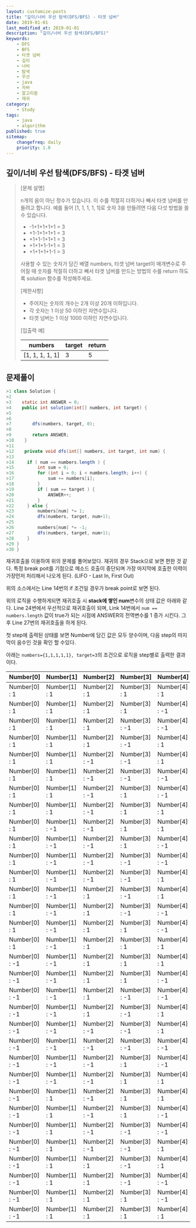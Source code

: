 ```yaml
---
layout: customize-posts
title: "깊이/너비 우선 탐색(DFS/BFS) - 타겟 넘버"
date: 2019-01-01
last_modified_at: 2019-01-01
description: "깊이/너비 우선 탐색(DFS/BFS)"
keywords:
    - DFS
    - BFS
    - 타겟 넘버
    - 깊이
    - 너비
    - 탐색
    - 우선
    - java
    - 자바
    - 알고리즘
    - 재귀
category:
    - Study
tags:
    - java
    - algorithm
published: true
sitemap:
    changefreq: daily
    priority: 1.0
---
```


## 깊이/너비 우선 탐색(DFS/BFS) - 타겟 넘버

>[문제 설명]
>
>n개의 음이 아닌 정수가 있습니다. 이 수를 적절히 더하거나 빼서 타겟 넘버를 만들려고 합니다.
>예를 들어 [1, 1, 1, 1, 1]로 숫자 3을 만들려면 다음 다섯 방법을 쓸 수 있습니다.
>
>- -1+1+1+1+1 = 3
>- +1-1+1+1+1 = 3
>- +1+1-1+1+1 = 3
>- +1+1+1-1+1 = 3
>- +1+1+1+1-1 = 3
>
>사용할 수 있는 숫자가 담긴 배열 numbers, 타겟 넘버 target이 매개변수로 주어질 때 숫자를 적절히 더하고 빼서 타겟 넘버를 만드는 방법의 수를 return 하도록 solution 함수를 작성해주세요.
>
>[제한사항]
>
>- 주어지는 숫자의 개수는 2개 이상 20개 이하입니다.
>- 각 숫자는 1 이상 50 이하인 자연수입니다.
>- 타겟 넘버는 1 이상 1000 이하인 자연수입니다.
>
>[입출력 예]
>
>|numbers|target|return|
>|-------|------|------|
>|[1, 1, 1, 1, 1]|	3|	5|

## 문제풀이

```java
>1 class Solution {
>2
>3    static int ANSWER = 0;
>4    public int solution(int[] numbers, int target) {
>5
>6
>7        dfs(numbers, target, 0);
>8
>9        return ANSWER;
>10    }
>11
>12    private void dfs(int[] numbers, int target, int num) {
>13
>14		if ( num == numbers.length ) {
>15			int sum = 0;
>16			for (int i = 0; i < numbers.length; i++) {
>17				sum += numbers[i];
>18			}
>19			if ( sum == target ) {
>20				ANSWER++;
>21			}
>22		} else {
>23			numbers[num] *= 1;
>24			dfs(numbers, target, num+1);
>25
>26			numbers[num] *= -1;
>27			dfs(numbers, target, num+1);
>28		}
>29	}
>30 }
```

재귀호출을 이용하여 위의 문제를 풀어보았다. 재귀의 경우 Stack으로 보면 편한 것 같다.
특정 break poit를 기점으로 메소드 호출이 중단되며 가장 마지막에 호출한 이력이 가장먼저 처리해서 나오게 된다. (LIFO - Last In, First Out)

위의 소스에서는 Line 14번의 if 조건일 경우가 break point로 보면 된다.

위의 로직을 수행하게되면 재귀호출 시 **stack에 쌓인 num**변수의 상태 값은 아래와 같다.
Line 24번에서 우선적으로 재귀호출이 되며, Link 14번에서 ```num == numbers.length``` 값이 true가 되는 시점에 ANSWER의 전역변수를 1 증가 시킨다. 그 후 Line 27번의 재귀호출을 하게 된다.

첫 step에 출력된 상태를 보면 Number에 담긴 값은 모두 양수이며, 다음 step의 마지막이 음수인 것을 확인 할  수있다.

아래는 ```numbers={1,1,1,1,1}, target=3```의 조건으로 로직을 step별로 출력한 결과이다.

|Number[0]|Number[1]|Number[2]|Number[3]|Number[4]|Sum|Answer|
|---------|---------|---------|---------|---------|---|------|
| Number[0] : 1| Number[1] : 1| Number[2] : 1| Number[3] : 1| Number[4] : 1| Sum: 5 | Answer: 0|
| Number[0] : 1| Number[1] : 1| Number[2] : 1| Number[3] : 1| Number[4] : -1| Sum: 3 | Answer: 1|
| Number[0] : 1| Number[1] : 1| Number[2] : 1| Number[3] : -1| Number[4] : -1| Sum: 1 | Answer: 1|
| Number[0] : 1| Number[1] : 1| Number[2] : 1| Number[3] : -1| Number[4] : 1| Sum: 3 | Answer: 2|
| Number[0] : 1| Number[1] : 1| Number[2] : -1| Number[3] : -1| Number[4] : 1| Sum: 1 | Answer: 2|
| Number[0] : 1| Number[1] : 1| Number[2] : -1| Number[3] : -1| Number[4] : -1| Sum: -1 | Answer: 2|
| Number[0] : 1| Number[1] : 1| Number[2] : -1| Number[3] : 1| Number[4] : -1| Sum: 1 | Answer: 2|
| Number[0] : 1| Number[1] : 1| Number[2] : -1| Number[3] : 1| Number[4] : 1| Sum: 3 | Answer: 3|
| Number[0] : 1| Number[1] : -1| Number[2] : -1| Number[3] : 1| Number[4] : 1| Sum: 1 | Answer: 3|
| Number[0] : 1| Number[1] : -1| Number[2] : -1| Number[3] : 1| Number[4] : -1| Sum: -1 | Answer: 3|
| Number[0] : 1| Number[1] : -1| Number[2] : -1| Number[3] : -1| Number[4] : -1| Sum: -3 | Answer: 3|
| Number[0] : 1| Number[1] : -1| Number[2] : -1| Number[3] : -1| Number[4] : 1| Sum: -1 | Answer: 3|
| Number[0] : 1| Number[1] : -1| Number[2] : 1| Number[3] : -1| Number[4] : 1| Sum: 1 | Answer: 3|
| Number[0] : 1| Number[1] : -1| Number[2] : 1| Number[3] : -1| Number[4] : -1| Sum: -1 | Answer: 3|
| Number[0] : 1| Number[1] : -1| Number[2] : 1| Number[3] : 1| Number[4] : -1| Sum: 1 | Answer: 3|
| Number[0] : 1| Number[1] : -1| Number[2] : 1| Number[3] : 1| Number[4] : 1| Sum: 3 | Answer: 4|
| Number[0] : -1| Number[1] : -1| Number[2] : 1| Number[3] : 1| Number[4] : 1| Sum: 1 | Answer: 4|
| Number[0] : -1| Number[1] : -1| Number[2] : 1| Number[3] : 1| Number[4] : -1| Sum: -1 | Answer: 4|
| Number[0] : -1| Number[1] : -1| Number[2] : 1| Number[3] : -1| Number[4] : -1| Sum: -3 | Answer: 4|
| Number[0] : -1| Number[1] : -1| Number[2] : 1| Number[3] : -1| Number[4] : 1| Sum: -1 | Answer: 4|
| Number[0] : -1| Number[1] : -1| Number[2] : -1| Number[3] : -1| Number[4] : 1| Sum: -3 | Answer: 4|
| Number[0] : -1| Number[1] : -1| Number[2] : -1| Number[3] : -1| Number[4] : -1| Sum: -5 | Answer: 4|
| Number[0] : -1| Number[1] : -1| Number[2] : -1| Number[3] : 1| Number[4] : -1| Sum: -3 | Answer: 4|
| Number[0] : -1| Number[1] : -1| Number[2] : -1| Number[3] : 1| Number[4] : 1| Sum: -1 | Answer: 4|
| Number[0] : -1| Number[1] : 1| Number[2] : -1| Number[3] : 1| Number[4] : 1| Sum: 1 | Answer: 4|
| Number[0] : -1| Number[1] : 1| Number[2] : -1| Number[3] : 1| Number[4] : -1| Sum: -1 | Answer: 4|
| Number[0] : -1| Number[1] : 1| Number[2] : -1| Number[3] : -1| Number[4] : -1| Sum: -3 | Answer: 4|
| Number[0] : -1| Number[1] : 1| Number[2] : -1| Number[3] : -1| Number[4] : 1| Sum: -1 | Answer: 4|
| Number[0] : -1| Number[1] : 1| Number[2] : 1| Number[3] : -1| Number[4] : 1| Sum: 1 | Answer: 4|
| Number[0] : -1| Number[1] : 1| Number[2] : 1| Number[3] : -1| Number[4] : -1| Sum: -1 | Answer: 4|
| Number[0] : -1| Number[1] : 1| Number[2] : 1| Number[3] : 1| Number[4] : -1| Sum: 1 | Answer: 4|
| Number[0] : -1| Number[1] : 1| Number[2] : 1| Number[3] : 1| Number[4] : 1| Sum: 3 | Answer: 5|
